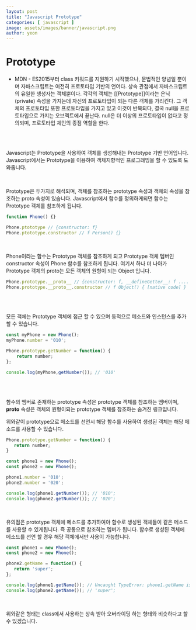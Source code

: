 ```yaml
---
layout: post
title: "Javascript Prototype"
categories: [ javascript ]
image: assets/images/banner/javascript.png
author: yeon
---
```


# Prototype

- MDN -
ES2015부터 class 키워드를 지원하기 시작했으나, 문법적인 양념일 뿐이며 자바스크립트는 여전히 프로토타입 기반의 언어다.
상속 관점에서 자바스크립트의 유일한 생성자는 객체뿐이다. 각각의 객체는 [[Prototype]]이라는 은닉(private) 속성을 가지는데 자신의 프로토타입이 되는 다른 객체를 가리킨다. 그 객체의 프로토타입 또한 프로토타입을 가지고 있고 이것이 반복되다, 결국 null을 프로토타입으로 가지는 오브젝트에서 끝난다. null은 더 이상의 프로토타입이 없다고 정의되며, 프로토타입 체인의 종점 역할을 한다. <br>

<br><br>

Javascript는 Prototype을 사용하여 객체를 생성해내는 Prototype 기반 언어입니다.
Javascript에서는 Prototype을 이용하여 객체지향적인 프로그래밍을 할 수 있도록 도와줍니다. <br>

<br>

Prototype은 두가지로 해석되며, 객체를 참조하는 prototype 속성과 객체의 속성을 참조하는 proto 속성이 있습니다.
Javascript에서 함수를 정의하게되면 함수는 Prototype 객체를 참조하게 됩니다. <br>

```javascript
function Phone() {}

Phone.ptototype // {constructor: f}
Phone.ptototype.constructor // f Person() {}
```

<br>

Phone이라는 함수는 Prototype 객체를 참조하게 되고 Prototype 객체 멤버인 constructor 속성이 Phone 함수를 참조하게 됩니다.
여기서 하나 더 나아가 Prototype 객체의 proto는 모든 객체의 원형이 되는 Object 입니다. <br>

```javascript
Phone.prototype.__proto__ // {constructor: f, __defineGetter__: f ....
Phone.prototype.__proto__.constructor // f Object() { [native code] }
```

<br><br>

모든 객체는 Prototype 객체에 접근 할 수 있으며 동적으로 메소드와 인스턴스를 추가할 수 있습니다.

```javascript
const myPhone = new Phone();
myPhone.number = '010';

Phone.prototype.getNumber = function() {
	return number;
};

console.log(myPhone,getNumber()); // '010'
```

<br><br>

함수의 멤버로 존재하는 prototype 속성은 prototype 객체를 참조하는 멤버이며, __proto__ 속성은 객체의 원형이되는 prototype 객체를 참조하는 숨겨진 링크입니다. <br>

위와같이 prototype으로 메소드를 선언시 해당 함수를 사용하여 생성된 객체는 해당 메소드를 사용할 수 있습니다. <br>

```javascript
Phone.prototype.getNumber = function() {
   return number;
}

const phone1 = new Phone();
const phone2 = new Phone();

phone1.number = '010';
phone2.number = '020';

console.log(phone1.getNumber()); // '010';
console.log(phone2.getNumber()); // '020';
```

<br>

유의점은 prototype 객체에 메소드를 추가하여야 함수로 생성된 객체들이 같은 메소드를 사용할 수 있게됩니다. 즉 공통으로 참조하는 멤버가 됩니다. 함수로 생성된 객체에 메소드를 선언 할 경우 해당 객체에서만 사용이 가능합니다. <br>

```javascript
const phone1 = new Phone();
const phone2 = new Phone();

phone2.getName = function() {
   return 'super';
};

console.log(phone1.getName()); // Uncaught TypeError: phone1.getName is not a function;
console.log(phone2.getName()); // 'super';
```

<br>

위와같은 형태는 class에서 사용하는 상속 받아 오버라이딩 하는 형태와 비슷하다고 할 수 있겠습니다.


<br><br><br> 